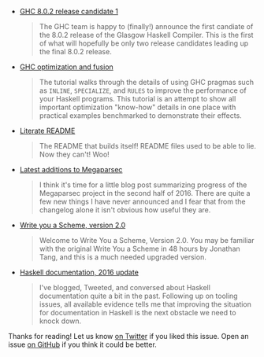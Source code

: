 -   [GHC 8.0.2 release candidate 1](https://mail.haskell.org/pipermail/glasgow-haskell-users/2016-November/026410.html)

    > The GHC team is happy to (finally!) announce the first candiate of the 8.0.2 release of the Glasgow Haskell Compiler. This is the first of what will hopefully be only two release candidates leading up the final 8.0.2 release.

-   [GHC optimization and fusion](https://www.stackbuilders.com/tutorials/haskell/ghc-optimization-and-fusion/)

    > The tutorial walks through the details of using GHC pragmas such as `INLINE`, `SPECIALIZE`, and `RULES` to improve the performance of your Haskell programs. This tutorial is an attempt to show all important optimization "know-how" details in one place with practical examples benchmarked to demonstrate their effects.

-   [Literate README](https://github.com/silky/literate-readme/blob/98f6b691195cc7c3b7613b07f74970e4168deba1/README.md#literate-readme)

    > The README that builds itself! README files used to be able to lie. Now they can't! Woo!

-   [Latest additions to Megaparsec](https://mrkkrp.github.io/posts/latest-additions-to-megaparsec.html)

    > I think it's time for a little blog post summarizing progress of the Megaparsec project in the second half of 2016. There are quite a few new things I have never announced and I fear that from the changelog alone it isn't obvious how useful they are.

-   [Write you a Scheme, version 2.0](https://wespiser.com/writings/wyas/home.html)

    > Welcome to Write You a Scheme, Version 2.0. You may be familiar with the original Write You a Scheme in 48 hours by Jonathan Tang, and this is a much needed upgraded version.

-   [Haskell documentation, 2016 update](http://www.snoyman.com/blog/2016/11/haskell-documentation-2016-update)

    > I've blogged, Tweeted, and conversed about Haskell documentation quite a bit in the past. Following up on tooling issues, all available evidence tells me that improving the situation for documentation in Haskell is the next obstacle we need to knock down.

Thanks for reading!
Let us know [on Twitter](https://twitter.com/haskellweekly) if you liked this issue.
Open an issue [on GitHub](https://github.com/haskellweekly/haskellweekly.github.io) if you think it could be better.
